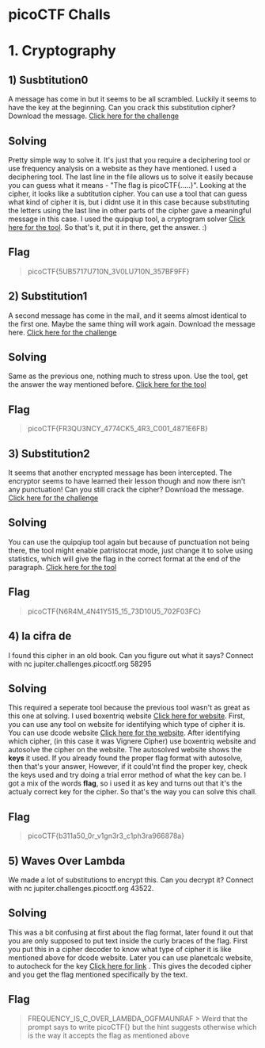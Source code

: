 # picoCTF Challs

# 1. Cryptography

## 1) Susbtitution0 
  A message has come in but it seems to be all scrambled. Luckily it seems to have the key at the beginning. Can you crack this substitution cipher?
  Download the message. [Click here for the challenge](https://play.picoctf.org/practice/challenge/307?category=2&page=2)
## Solving
  Pretty simple way to solve it. It's just that you require a deciphering tool or use frequency analysis on a website as they have mentioned. I used a deciphering tool. The last line in the file allows us to solve it easily because
  you can guess what it means - "The flag is picoCTF{.....}". Looking at the cipher, it looks like a subtitution cipher. You can use a tool that can guess what kind of cipher it is, but i didnt use it in this case because substituting the 
  letters using the last line in other parts of the cipher gave a meaningful message in this case. I used the quipqiup tool, a cryptogram solver [Click here for the tool](https://quipqiup.com/). So that's it, put it in there, get the         answer. :)
## Flag
  > picoCTF{5UB5717U710N_3V0LU710N_357BF9FF}

## 2) Substitution1
  A second message has come in the mail, and it seems almost identical to the first one. Maybe the same thing will work again.
  Download the message here. [Click here for the challenge](https://play.picoctf.org/practice/challenge/308?category=2&page=2)
## Solving
  Same as the previous one, nothing much to stress upon. Use the tool, get the answer the way mentioned before. [Click here for the tool](https://quipqiup.com/)
## Flag
  > picoCTF{FR3QU3NCY_4774CK5_4R3_C001_4871E6FB}

## 3) Substitution2
  It seems that another encrypted message has been intercepted. The encryptor seems to have learned their lesson though and now there isn't any punctuation! Can you still crack the cipher?
  Download the message. [Click here for the challenge](https://play.picoctf.org/practice/challenge/309?category=2&page=2)
## Solving
  You can use the quipqiup tool again but because of punctuation not being there, the tool might enable patristocrat mode, just change it to solve using statistics, which will give the flag in the correct format at the end of the 
  paragraph. [Click here for the tool](https://quipqiup.com/)
## Flag
  > picoCTF{N6R4M_4N41Y515_15_73D10U5_702F03FC}

## 4) la cifra de
  I found this cipher in an old book. Can you figure out what it says? Connect with nc jupiter.challenges.picoctf.org 58295
## Solving
  This required a seperate tool because the previous tool wasn't as great as this one at solving. I used boxentriq website [Click here for website](https://www.boxentriq.com/). First, you can use any tool on website for identifying which 
  type of cipher it is. You can use dcode website [Click here for the website](https://www.dcode.fr/cipher-identifier). After identifying which cipher, (in this case it was Vignere Cipher) use boxentriq website and autosolve the cipher 
  on the website. The autosolved website shows the **keys** it used. If you already found the proper flag format with autosolve, then that's your answer, However, if it could'nt find the proper key, check the keys used and try doing a 
  trial error method of what the key can be. I got a mix of the words **flag**, so i used it as key and turns out that it's the actualy correct key for the cipher. So that's the way you can solve this chall.
## Flag
  > picoCTF{b311a50_0r_v1gn3r3_c1ph3ra966878a}

## 5) Waves Over Lambda
  We made a lot of substitutions to encrypt this. Can you decrypt it? Connect with nc jupiter.challenges.picoctf.org 43522.
## Solving 
  This was a bit confusing at first about the flag format, later found it out that you are only supposed to put text inside the curly braces of the flag. First you put this in a cipher decoder to know what type of cipher it is like 
  mentioned above for dcode website. Later you can use planetcalc website, to autocheck for the key [Click here for link](https://planetcalc.com/8047/) . This gives the decoded cipher and you get the flag mentioned specifically by the 
  text.
## Flag
  > FREQUENCY_IS_C_OVER_LAMBDA_OGFMAUNRAF \>
  Weird that the prompt says to write picoCTF{} but the hint suggests otherwise which is the way it accepts the flag as mentioned above
